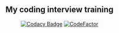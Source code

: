 <div align="center">

## My coding interview training

[![Codacy Badge](https://app.codacy.com/project/badge/Grade/a079ba69c86d4137b3411334e22d1990)](https://www.codacy.com/gh/VietHoang1512/CP_3idiots/dashboard?utm_source=github.com&amp;utm_medium=referral&amp;utm_content=VietHoang1710/CP_3idiots&amp;utm_campaign=Badge_Grade)
[![CodeFactor](https://www.codefactor.io/repository/github/viethoang1512/cp_3idiots/badge)](https://www.codefactor.io/repository/github/viethoang1512/cp_3idiots)

</div>